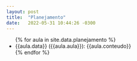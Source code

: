 ```yaml
---
layout: post
title:  "Planejamento"
date:   2022-05-31 10:44:26 -0300
---
```


<ul>
{% for aula in site.data.planejamento %}
    <li>
    {{aula.data}} ({{aula.aula}}): {{aula.conteudo}}
    </li>
{% endfor %}
</ul>

